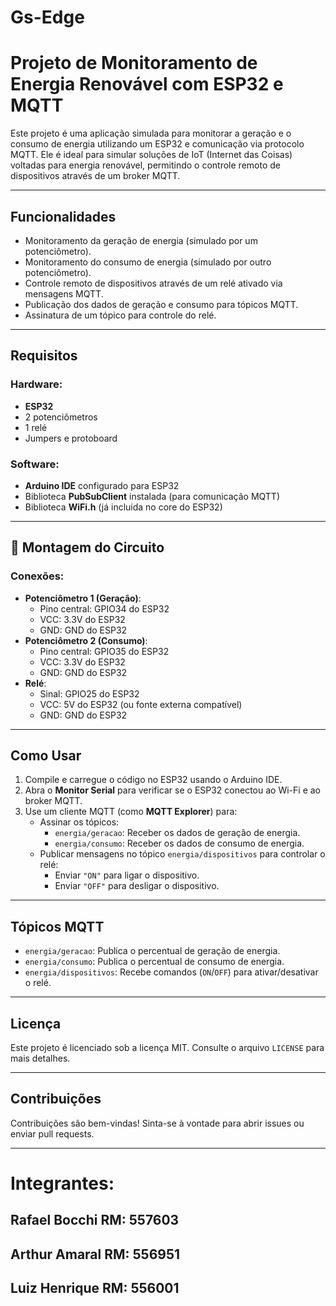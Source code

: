# Gs-Edge
# Projeto de Monitoramento de Energia Renovável com ESP32 e MQTT

Este projeto é uma aplicação simulada para monitorar a geração e o consumo de energia utilizando um ESP32 e comunicação via protocolo MQTT. Ele é ideal para simular soluções de IoT (Internet das Coisas) voltadas para energia renovável, permitindo o controle remoto de dispositivos através de um broker MQTT.

---

## **Funcionalidades**
- Monitoramento da geração de energia (simulado por um potenciômetro).
- Monitoramento do consumo de energia (simulado por outro potenciômetro).
- Controle remoto de dispositivos através de um relé ativado via mensagens MQTT.
- Publicação dos dados de geração e consumo para tópicos MQTT.
- Assinatura de um tópico para controle do relé.

---

##  **Requisitos**
### Hardware:
- **ESP32**
- 2 potenciômetros
- 1 relé
- Jumpers e protoboard

### Software:
- **Arduino IDE** configurado para ESP32
- Biblioteca **PubSubClient** instalada (para comunicação MQTT)
- Biblioteca **WiFi.h** (já incluída no core do ESP32)

---

## 🔧 **Montagem do Circuito**
### Conexões:
- **Potenciômetro 1 (Geração)**:
  - Pino central: GPIO34 do ESP32
  - VCC: 3.3V do ESP32
  - GND: GND do ESP32
- **Potenciômetro 2 (Consumo)**:
  - Pino central: GPIO35 do ESP32
  - VCC: 3.3V do ESP32
  - GND: GND do ESP32
- **Relé**:
  - Sinal: GPIO25 do ESP32
  - VCC: 5V do ESP32 (ou fonte externa compatível)
  - GND: GND do ESP32

---

## **Como Usar**
1. Compile e carregue o código no ESP32 usando o Arduino IDE.
2. Abra o **Monitor Serial** para verificar se o ESP32 conectou ao Wi-Fi e ao broker MQTT.
3. Use um cliente MQTT (como **MQTT Explorer**) para:
   - Assinar os tópicos:
     - `energia/geracao`: Receber os dados de geração de energia.
     - `energia/consumo`: Receber os dados de consumo de energia.
   - Publicar mensagens no tópico `energia/dispositivos` para controlar o relé:
     - Enviar `"ON"` para ligar o dispositivo.
     - Enviar `"OFF"` para desligar o dispositivo.

---

## **Tópicos MQTT**
- `energia/geracao`: Publica o percentual de geração de energia.
- `energia/consumo`: Publica o percentual de consumo de energia.
- `energia/dispositivos`: Recebe comandos (`ON`/`OFF`) para ativar/desativar o relé.

---

##  **Licença**
Este projeto é licenciado sob a licença MIT. Consulte o arquivo `LICENSE` para mais detalhes.

---

##  **Contribuições**
Contribuições são bem-vindas! Sinta-se à vontade para abrir issues ou enviar pull requests. 

---

# Integrantes:
## Rafael Bocchi RM: 557603
## Arthur Amaral RM: 556951
## Luiz Henrique RM: 556001

